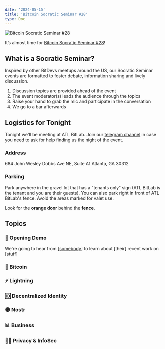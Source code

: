 ```yaml
---
date: '2024-05-15'
title: 'Bitcoin Socratic Seminar #28'
type: Doc
---
```


![Bitcoin Socratic Seminar #28](/bitcoin-socratic-seminar-28.jpg)

It’s almost time for <a href="https://www.meetup.com/atlantabitdevs/events/298228440/">Bitcoin Socratic Seminar #28</a>!

## What is a Socratic Seminar?

Inspired by other BitDevs meetups around the US, our Socratic Seminar events are formatted to foster debate, information sharing and lively discussion.

1. Discussion topics are provided ahead of the event
2. The event moderator(s) leads the audience through the topics
3. Raise your hand to grab the mic and participate in the conversation
4. We go to a bar afterwards

## Logistics for Tonight

Tonight we'll be meeting at ATL BitLab. Join our <a href="https://atlantabitdevs.org/telegram/" target="_blank">telegram channel</a> in case you need to ask for help finding us the night of the event.

### Address

684 John Wesley Dobbs Ave NE,
Suite A1
Atlanta, GA 30312

### Parking

Park anywhere in the gravel lot that has a "tenants only" sign (ATL BitLab is the tenant and you are their guests). You can also park right in front of ATL BitLab's fence. Avoid the areas marked for valet use.

Look for the **orange door** behind the **fence**.

## Topics

### 🤙 Opening Demo

We're going to hear from <a href="#">[somebody]</a> to learn about [their] recent work on [stuff]

### 🧡 Bitcoin

### ⚡️ Lightning

### 🆔 Decentralized Identity

### 🟣 Nostr

### 📊 Business

### 🕵️‍♂️ Privacy & InfoSec

